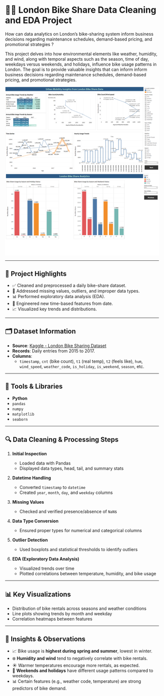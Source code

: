 # 🚴‍♂️ London Bike Share Data Cleaning and EDA Project

How can data analytics on London’s bike-sharing system inform business decisions regarding maintenance schedules, demand-based pricing, and promotional strategies ?

This project delves into how environmental elements like weather, humidity, and wind, along with temporal aspects such as the season, time of day, weekdays versus weekends, and holidays, influence bike usage patterns in London. The goal is to provide valuable insights that can inform inform business decisions regarding maintenance schedules, demand-based pricing, and promotional strategies.

![Alt text](D1.png)
![Alt text](D2.png)

---

## 📌 Project Highlights

- ✅ Cleaned and preprocessed a daily bike-share dataset.
- 🧹 Addressed missing values, outliers, and improper data types.
- 📊 Performed exploratory data analysis (EDA).
- 📅 Engineered new time-based features from date.
- 📈 Visualized key trends and distributions.

---

## 🗂️ Dataset Information

- **Source**: [Kaggle - London Bike Sharing Dataset](https://www.kaggle.com/hmavrodiev/london-bike-sharing-dataset)
- **Records**: Daily entries from 2015 to 2017.
- **Columns**:
  - `timestamp`, `cnt` (bike count), `t1` (real temp), `t2` (feels like), `hum`, `wind_speed`, `weather_code`, `is_holiday`, `is_weekend`, `season`, etc.

---

## 🧰 Tools & Libraries

- **Python**
- `pandas`
- `numpy`
- `matplotlib`
- `seaborn`

---

## 🔍 Data Cleaning & Processing Steps

1. **Initial Inspection**
   - Loaded data with Pandas
   - Displayed data types, head, tail, and summary stats

2. **Datetime Handling**
   - Converted `timestamp` to `datetime`
   - Created `year`, `month`, `day`, and `weekday` columns

3. **Missing Values**
   - Checked and verified presence/absence of `NaN`s

4. **Data Type Conversion**
   - Ensured proper types for numerical and categorical columns

5. **Outlier Detection**
   - Used boxplots and statistical thresholds to identify outliers

6. **EDA (Exploratory Data Analysis)**
   - Visualized trends over time
   - Plotted correlations between temperature, humidity, and bike usage

---

## 📊 Key Visualizations

- Distribution of bike rentals across seasons and weather conditions
- Line plots showing trends by month and weekday
- Correlation heatmaps between features

---

## 📌 Insights & Observations

- 📈 Bike usage is **highest during spring and summer**, lowest in winter.
- ❄️ **Humidity and wind** tend to negatively correlate with bike rentals.
- ☀️ Warmer temperatures encourage more rentals, as expected.
- 🧾 **Weekends and holidays** have different usage patterns compared to weekdays.
- 📊 Certain features (e.g., weather code, temperature) are strong predictors of bike demand.
